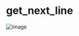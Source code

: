 # get_next_line

![image](https://github.com/user-attachments/assets/0928bb59-3462-444b-9b9f-357be9e400a4)
